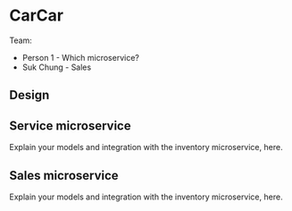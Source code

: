 # CarCar

Team:

* Person 1 - Which microservice?
* Suk Chung - Sales

## Design

## Service microservice

Explain your models and integration with the inventory
microservice, here.

## Sales microservice

Explain your models and integration with the inventory
microservice, here.
